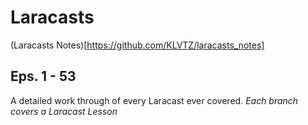 Laracasts
=========
(Laracasts Notes)[https://github.com/KLVTZ/laracasts_notes]

Eps. 1 - 53
-----------

A detailed work through of every Laracast ever covered.
*Each branch covers a Laracast Lesson*



